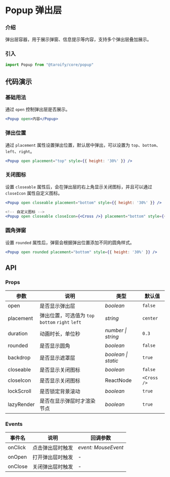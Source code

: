 # Popup 弹出层

### 介绍

弹出层容器，用于展示弹窗、信息提示等内容，支持多个弹出层叠加展示。

### 引入

```jsx
import Popup from "@taroify/core/popup"
```

## 代码演示

### 基础用法

通过 `open` 控制弹出层是否展示。

```jsx
<Popup open>内容</Popup>
```

### 弹出位置

通过 `placement` 属性设置弹出位置，默认居中弹出，可以设置为 `top`、`bottom`、`left`、`right`。

```jsx
<Popup open placement="top" style={{ height: '30%' }} />
```

### 关闭图标

设置 `closeable` 属性后，会在弹出层的右上角显示关闭图标，并且可以通过 `closeIcon` 属性自定义图标。

```jsx
<Popup open closeable placement="bottom" style={{ height: '30%' }} />

<!-- 自定义图标 -->
<Popup open closeable closeIcon={<Cross />} placement="bottom" style={{ height: '30%' }} />
```

### 圆角弹窗

设置 `rounded` 属性后，弹窗会根据弹出位置添加不同的圆角样式。

```jsx
<Popup open rounded placement="bottom" style={{ height: '30%' }} />
```

## API

### Props

| 参数 | 说明 | 类型 | 默认值 |
| --- | --- | --- | --- |
| open | 是否显示弹出层 | _boolean_ | `false` |
| placement | 弹出位置，可选值为 `top` `bottom` `right` `left` | _string_ | `center` |
| duration | 动画时长，单位秒 | _number \| string_ | `0.3` |
| rounded | 是否显示圆角 | _boolean_ | `false` |
| backdrop | 是否显示遮罩层 | _boolean \| static_ | `true` |
| closeable | 是否显示关闭图标 | _boolean_ | `false` |
| closeIcon | 是否显示关闭图标 | ReactNode | `<Cross />` |
| lockScroll | 是否锁定背景滚动 | _boolean_ | `true` |
| lazyRender | 是否在显示弹层时才渲染节点 | _boolean_ | `true` |

### Events

| 事件名           | 说明                       | 回调参数            |
| ---------------- | -------------------------- | ------------------- |
| onClick            | 点击弹出层时触发           | _event: MouseEvent_ |
| onOpen             | 打开弹出层时触发           | -                   |
| onClose            | 关闭弹出层时触发           | -                   |
